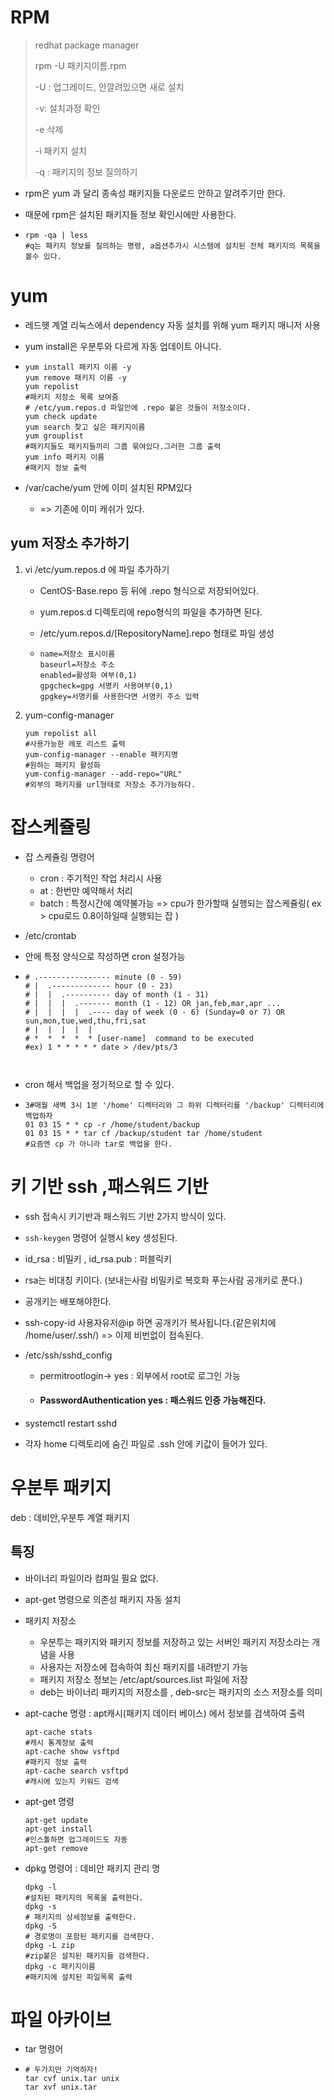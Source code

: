 # RPM  

> redhat package manager
>
> rpm -U 패키지이름.rpm
>
> -U : 업그레이드, 안깔려있으면 새로 설치
>
> -v: 설치과정 확인
>
> -e  삭제 
>
> -i 패키지 설치
>
> -q : 패키지의 정보 질의하기

- rpm은 yum 과 달리 종속성 패키지들 다운로드 안하고 알려주기만 한다.

- 때문에 rpm은 설치된 패키지들 정보 확인시에만 사용한다.

- ```shell
  rpm -qa | less
  #q는 패키지 정보를 질의하는 명령, a옵션추가시 시스템에 설치된 전체 패키지의 목록을 볼수 있다.
  ```

# yum

- 레드헷 계열 리눅스에서 dependency 자동 설치를 위해 yum 패키지 매니저 사용

- yum install은 우분투와 다르게 자동 업데이트 아니다.

- ```shell
  yum install 패키지 이름 -y
  yum remove 패키지 이름 -y
  yum repolist 
  #패키지 저장소 목록 보여줌
  # /etc/yum.repos.d 파일안에 .repo 붙은 것들이 저장소이다.
  yum check update
  yum search 찾고 싶은 패키지이름
  yum grouplist
  #패키지들도 패키지들끼리 그룹 묶여있다.그러한 그룹 출력
  yum info 패키지 이름
  #패키지 정보 출력
  
  ```

- /var/cache/yum 안에 이미 설치된 RPM있다

  - => 기존에 이미 캐쉬가 있다.

## yum 저장소 추가하기

1. vi /etc/yum.repos.d 에 파일 추가하기

   - CentOS-Base.repo 등 뒤에 .repo 형식으로 저장되어있다.
   - yum.repos.d 디렉토리에 repo형식의 파일을 추가하면 된다.

   - /etc/yum.repos.d/[RepositoryName].repo 형태로 파일 생성

   - ```shell
     name=저장소 표시이름
     baseurl=저장소 주소
     enabled=활성화 여부(0,1)
     gpgcheck=gpg 서명키 사용여부(0,1)
     gpgkey=서명키를 사용한다면 서명키 주소 입력
     ```

2. yum-config-manager

   ```
   yum repolist all
   #사용가능한 레포 리스트 출력
   yum-config-manager --enable 패키지명
   #원하는 패키지 활성화
   yum-config-manager --add-repo="URL"
   #외부의 패키지를 url형태로 저장소 추가가능하다.
   
   ```



# 잡스케쥴링

- 잡 스케쥴링 명령어
  - cron : 주기적인 작업 처리시 사용
  - at : 한번만 예약해서 처리
  - batch : 특정시간에 예약불가능 => cpu가 한가할때 실행되는 잡스케쥴링( ex > cpu로드 0.8이하일때 실행되는 잡  )

-  /etc/crontab

  - 안에 특정 양식으로 작성하면 cron 설정가능

  - ```shell
    # .---------------- minute (0 - 59)
    # |  .------------- hour (0 - 23)
    # |  |  .---------- day of month (1 - 31)
    # |  |  |  .------- month (1 - 12) OR jan,feb,mar,apr ...
    # |  |  |  |  .---- day of week (0 - 6) (Sunday=0 or 7) OR sun,mon,tue,wed,thu,fri,sat
    # |  |  |  |  |
    # *  *  *  *  * [user-name]  command to be executed
    #ex) 1 * * * * * date > /dev/pts/3
    
    
    
    ```

  - cron 해서 백업을 정기적으로 할 수 있다.

  - ```shell
    3#매월 새벽 3시 1분 '/home' 디렉터리와 그 하위 디렉터리를 '/backup' 디렉터리에 백업하자
    01 03 15 * * cp -r /home/student/backup
    01 03 15 * * tar cf /backup/student tar /home/student
    #요즘엔 cp 가 아니라 tar로 백업을 한다.
    ```



# 키 기반 ssh ,패스워드 기반

- ssh 접속시  키기반과 패스워드 기반 2가지 방식이 있다.
- `ssh-keygen` 명령어 실행시 key 생성된다.
- id_rsa : 비밀키 ,   id_rsa.pub : 퍼블릭키
- rsa는 비대칭 키이다. (보내는사람 비밀키로 복호화 푸는사람 공개키로 푼다.)
- 공개키는 배포해야한다.
- ssh-copy-id 사용자유저@ip 하면 
  공개키가 복사됩니다.(같은위치에    /home/user/.ssh/)
  => 이제 비번없이 접속된다.

- /etc/ssh/sshd_config 

  - permitrootlogin-> yes : 외부에서   root로 로그인 가능

  - #### PasswordAuthentication yes  : 패스워드 인증 가능해진다.

- systemctl restart sshd

- 각자 home 디렉토리에 숨긴 파일로 .ssh 안에 키값이 들어가 있다.



# 우분투 패키지

deb : 데비안,우분투 계열 패키지 

## 특징

- 바이너리 파일이라 컴파일 필요 없다.

- apt-get 명령으로 의존성 패키지 자동 설치

- 패키지 저장소  

  - 우분투는 패키지와 패키지 정보를 저장하고 있는 서버인 패키지 저장소라는 개념을 사용
  - 사용자는 저장소에 접속하여 최신 패키지를 내려받기 가능
  - 패키지 저장소 정보는 /etc/apt/sources.list  파일에 저장
  - deb는 바이너리 패키지의 저장소를 , deb-src는 패키지의 소스 저장소를 의미

- apt-cache 명령 : apt캐시(패키지 데이터 베이스) 에서 정보를 검색하여 출력

  ```shell
  apt-cache stats
  #캐시 통계정보 출력
  apt-cache show vsftpd
  #패키지 정보 출력
  apt-cache search vsftpd
  #캐시에 있는지 키워드 검색
  ```

  

- apt-get 명령 

  ````shell
  apt-get update
  apt-get install 
  #인스톨하면 업그레이드도 자동
  apt-get remove
  
  ````

  

- dpkg 명령어 : 데비안 패키지 관리 명

  ```shell
  dpkg -l
  #설치된 패키지의 목록을 출력한다.
  dpkg -s
  # 패키지의 상세정보를 출력한다.
  dpkg -S
  # 경로명이 포함된 패키지를 검색한다.
  dpkg -L zip
  #zip붙은 설치된 패키지들 검색한다.
  dpkg -c 패키지이름
  #패키지에 설치된 파일목록 출력
  ```



# 파일 아카이브

- tar 명령어

- ```shell
  # 두가지만 기억하자!
  tar cvf unix.tar unix
  tar xvf unix.tar
  ```

  